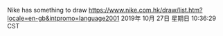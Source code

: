 Nike has something to draw
https://www.nike.com.hk/draw/list.htm?locale=en-gb&intpromo=language2001
2019年 10月 27日 星期日 10:36:29 CST
